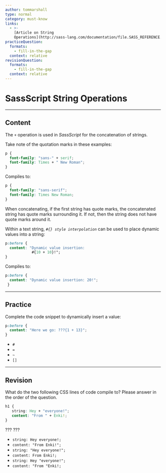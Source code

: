 ```yaml
---
author: tommarshall
type: normal
category: must-know
links:
  - >-
    [Article on String
    Operations](http://sass-lang.com/documentation/file.SASS_REFERENCE.html#string_operations){article}
practiceQuestion:
  formats:
    - fill-in-the-gap
  context: relative
revisionQuestion:
  formats:
    - fill-in-the-gap
  context: relative
---
```


# SassScript String Operations


---

## Content

The `+` operation is used in *SassScript* for the concatenation of strings.

Take note of the quotation marks in these examples:

```css
p {
  font-family: "sans-" + serif;
  font-family: Times + " New Roman";
}
```

Compiles to:

```css
p {
  font-family: "sans-serif";
  font-family: Times New Roman;
}
```

When concatenating, if the first string has quote marks, the concatenated string has quote marks surrounding it. If not, then the string does not have quote marks around it.

Within a text string, *`#{} style interpolation`* can be used to place dynamic values into a string:

```css
p:before {
  content: "Dynamic value insertion:
            #{10 + 10}!";
}
```

Compiles to:

```css
p:before {
  content: "Dynamic value insertion: 20!";
 }
```


---

## Practice

Complete the code snippet to dynamically insert a value:

```css
p:before {
  content: "Here we go: ???{1 + 13}";
}
```

- `#`
- `=`
- `~`
- `[]`


---

## Revision

What do the two following CSS lines of code compile to? Please answer in the order of the question.

```css
h1 {
   string: Hey + "everyone!";
   content: "From " + Enki!;
}
```

??? ???

- `string: Hey everyone!;`
- `content: "From Enki!";`
- `string: "Hey everyone!";`
- `content: From Enki!;`
- `string: Hey "everyone!";`
- `content: "From "Enki!;`
